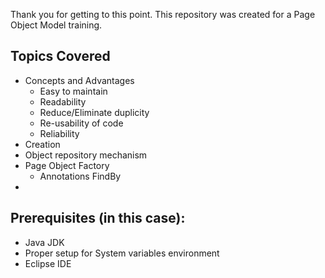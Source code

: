 Thank you for getting to this point. This repository was created for a Page Object Model training. 

## Topics Covered
- Concepts and Advantages
	- Easy to maintain
	- Readability
	- Reduce/Eliminate duplicity
	- Re-usability of code
	- Reliability
- Creation
- Object repository mechanism
- Page Object Factory
	- Annotations FindBy
- 

## **Prerequisites (in this case):**
- Java JDK
- Proper setup for System variables environment
- Eclipse IDE
